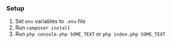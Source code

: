 ### Setup
1. Set `env` variables to `.env` file
2. Run `composer install` 
3. Run `php console.php SOME_TEXT` or `php index.php SOME_TEXT`
